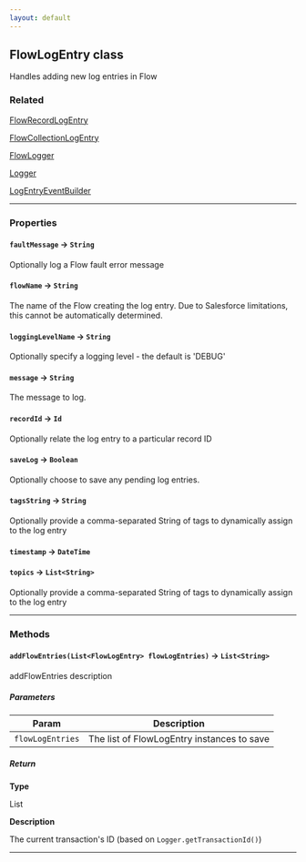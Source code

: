 ```yaml
---
layout: default
---
```


## FlowLogEntry class

Handles adding new log entries in Flow

### Related

[FlowRecordLogEntry](FlowRecordLogEntry)

[FlowCollectionLogEntry](FlowCollectionLogEntry)

[FlowLogger](FlowLogger)

[Logger](Logger)

[LogEntryEventBuilder](LogEntryEventBuilder)

---

### Properties

#### `faultMessage` → `String`

Optionally log a Flow fault error message

#### `flowName` → `String`

The name of the Flow creating the log entry. Due to Salesforce limitations, this cannot be automatically determined.

#### `loggingLevelName` → `String`

Optionally specify a logging level - the default is 'DEBUG'

#### `message` → `String`

The message to log.

#### `recordId` → `Id`

Optionally relate the log entry to a particular record ID

#### `saveLog` → `Boolean`

Optionally choose to save any pending log entries.

#### `tagsString` → `String`

Optionally provide a comma-separated String of tags to dynamically assign to the log entry

#### `timestamp` → `DateTime`

#### `topics` → `List<String>`

Optionally provide a comma-separated String of tags to dynamically assign to the log entry

---

### Methods

#### `addFlowEntries(List<FlowLogEntry> flowLogEntries)` → `List<String>`

addFlowEntries description

##### Parameters

| Param            | Description                                |
| ---------------- | ------------------------------------------ |
| `flowLogEntries` | The list of FlowLogEntry instances to save |

##### Return

**Type**

List<String>

**Description**

The current transaction's ID (based on `Logger.getTransactionId()`)

---
